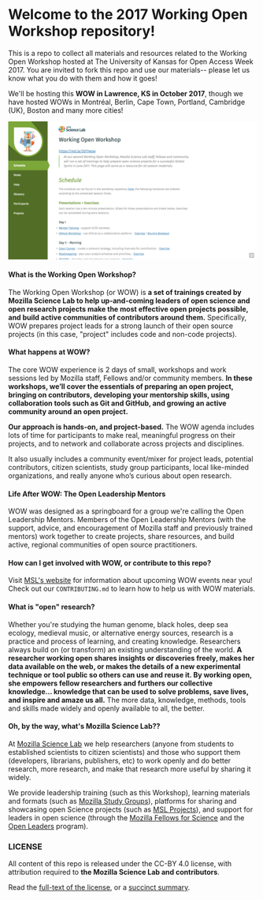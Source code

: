 # Welcome to the 2017 Working Open Workshop repository!

This is a repo to collect all materials and resources related to the Working Open Workshop hosted at The University of Kansas for Open Access Week 2017. You are invited to fork this repo and use our materials-- please let us know what you do with them and how it goes!

We'll be hosting this **WOW in Lawrence, KS in October 2017**, though we have hosted WOWs in Montréal, Berlin, Cape Town, Portland, Cambridge (UK), Boston and many more cities!

![site](assets/images/site.png)

#### What is the Working Open Workshop?

The Working Open Workshop (or WOW) is **a set of trainings created by Mozilla Science Lab to help up-and-coming leaders of open science and open research projects make the most effective open projects possible, and build active communities of contributors around them.** Specifically, WOW prepares project leads for a strong launch of their open source projects (in this case, "project" includes code and non-code projects).

#### What happens at WOW?

The core WOW experience is 2 days of small, workshops and work sessions led by Mozilla staff, Fellows and/or community members. **In these workshops, we’ll cover the essentials of preparing an open project, bringing on contributors, developing your mentorship skills, using collaboration tools such as Git and GitHub, and growing an active community around an open project.**

**Our approach is hands-on, and project-based.** The WOW agenda includes lots of time for participants to make real, meaningful progress on their projects, and to network and collaborate across projects and disciplines.

It also usually includes a community event/mixer for project leads, potential contributors, citizen scientists, study group participants, local like-minded organizations, and really anyone who’s curious about open research.

#### Life After WOW: The Open Leadership Mentors
WOW was designed as a springboard for a group we're calling the Open Leadership Mentors. Members of the Open Leadership Mentors (with the support, advice, and encouragement of Mozilla staff and previously trained mentors) work together to create projects, share resources, and build active, regional communities of open source practitioners.

#### How can I get involved with WOW, or contribute to this repo?
Visit [MSL's website](https://science.mozilla.org/) for information about upcoming WOW events near you! Check out our `CONTRIBUTING.md` to learn how to help us with WOW materials.

#### What is "open" research?
Whether you're studying the human genome, black holes, deep sea ecology, medieval music, or alternative energy sources, research is a practice and process of learning, and creating knowledge. Researchers always build on (or transform) an existing understanding of the world. **A researcher working open shares insights or discoveries freely, makes her data available on the web, or makes the details of a new experimental technique or tool public so others can use and reuse it. By working open, she empowers fellow researchers and furthers our collective knowledge... knowledge that can be used to solve problems, save lives, and inspire and amaze us all.** The more data, knowledge, methods, tools and skills made widely and openly available to all, the better.

#### Oh, by the way, what's Mozilla Science Lab??
At [Mozilla Science Lab](https://science.mozilla.org/) we help researchers (anyone from students to established scientists to citizen scientists) and those who support them (developers, librarians, publishers, etc) to work openly and do better research, more research, and make that research more useful by sharing it widely.

We provide leadership training (such as this Workshop), learning materials and formats (such as [Mozilla Study Groups](http://mozillascience.github.io/studyGroupHandbook/)), platforms for sharing and showcasing open Science projects (such as [MSL Projects](https://science.mozilla.org/projects)), and support for leaders in open science (through the [Mozilla Fellows for Science](https://science.mozilla.org/programs/fellowships) and the [Open Leaders](https://mozilla.github.io/leadership-training/) program).

### LICENSE

All content of this repo is released under the CC-BY 4.0 license, with attribution required to **the Mozilla Science Lab and contributors**.

Read the [full-text of the license](https://creativecommons.org/licenses/by/4.0/legalcode), or a [succinct summary](https://creativecommons.org/licenses/by/4.0/).
